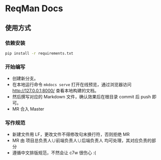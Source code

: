 # ReqMan Docs

## 使用方式

### 依赖安装

```bash
pip install -r requirements.txt
```

### 开始编写

+ 创建新分支。
+ 在本地运行命令 `mkdocs serve` 打开在线预览，通过浏览器访问 http://127.0.0.1:8000/ 查看本地构建的文档。
+ 然后撰写对应的 Markdown 文件，确认效果后在根目录 commit 后 push 即可。
+ MR 合入 Master

### 写作规范
+ 新建文件用 LF，更改文件不得修改句末换行符，否则拒绝 MR
+ MR 由 项目总负责人∪前端负责人∪后端负责人 均可处理，其对应负责的部分
+ 遵循中文排版规范，不然会让 c7w 很伤心 :(
